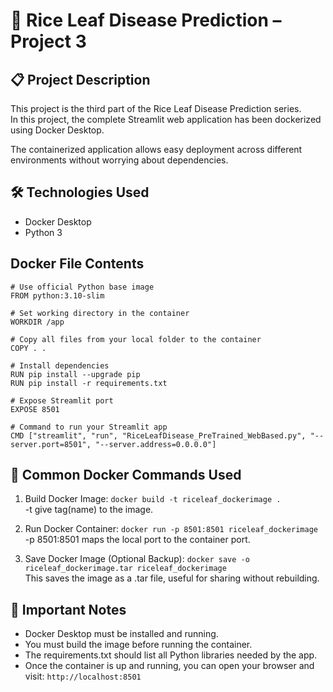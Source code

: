 # 🚀 Rice Leaf Disease Prediction – Project 3

## 📋 Project Description
This project is the third part of the Rice Leaf Disease Prediction series.<br>
In this project, the complete Streamlit web application has been dockerized using Docker Desktop.<br>

The containerized application allows easy deployment across different environments without worrying about dependencies.

## 🛠 Technologies Used
  - Docker Desktop
  - Python 3

## Docker File Contents
```
# Use official Python base image
FROM python:3.10-slim

# Set working directory in the container
WORKDIR /app

# Copy all files from your local folder to the container
COPY . .

# Install dependencies
RUN pip install --upgrade pip
RUN pip install -r requirements.txt

# Expose Streamlit port
EXPOSE 8501

# Command to run your Streamlit app
CMD ["streamlit", "run", "RiceLeafDisease_PreTrained_WebBased.py", "--server.port=8501", "--server.address=0.0.0.0"]
```

## 🐳 Common Docker Commands Used
 1. Build Docker Image:
```docker build -t riceleaf_dockerimage .```<br>
-t give tag(name) to the image.

 2. Run Docker Container:
```docker run -p 8501:8501 riceleaf_dockerimage```<br>
-p 8501:8501 maps the local port to the container port.

 3. Save Docker Image (Optional Backup):
```docker save -o riceleaf_dockerimage.tar riceleaf_dockerimage```<br>
This saves the image as a .tar file, useful for sharing without rebuilding.

## 📢 Important Notes
  - Docker Desktop must be installed and running.
  - You must build the image before running the container.
  - The requirements.txt should list all Python libraries needed by the app.
  - Once the container is up and running, you can open your browser and visit:
    ```http://localhost:8501 ``` 
